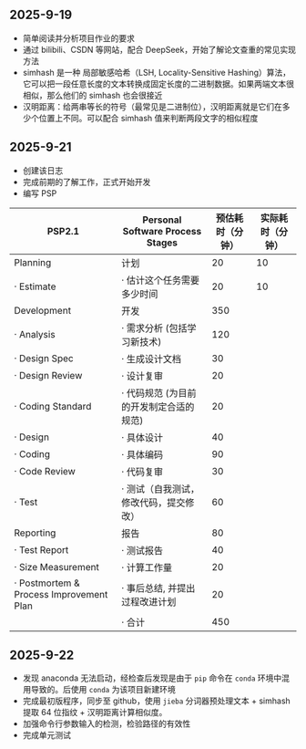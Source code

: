 ## 2025-9-19

- 简单阅读并分析项目作业的要求
- 通过 bilibili、CSDN 等网站，配合 DeepSeek，开始了解论文查重的常见实现方法
- simhash 是一种 局部敏感哈希（LSH, Locality-Sensitive Hashing）算法，它可以把一段任意长度的文本转换成固定长度的二进制数据。如果两端文本很相似，那么他们的 simhash 也会很接近
- 汉明距离：给两串等长的符号（最常见是二进制位），汉明距离就是它们在多少个位置上不同。可以配合 simhash 值来判断两段文字的相似程度

## 2025-9-21

- 创建该日志
- 完成前期的了解工作，正式开始开发
- 编写 PSP



| PSP2.1                                  | Personal Software Process Stages        | 预估耗时（分钟） | 实际耗时（分钟） |
| --------------------------------------- | --------------------------------------- | ---------------- | ---------------- |
| Planning                                | 计划                                    | 20               | 10               |
| · Estimate                              | · 估计这个任务需要多少时间              | 20               | 10               |
| Development                             | 开发                                    | 350              |                  |
| · Analysis                              | · 需求分析 (包括学习新技术)             | 120              |                  |
| · Design Spec                           | · 生成设计文档                          | 30               |                  |
| · Design Review                         | · 设计复审                              | 20               |                  |
| · Coding Standard                       | · 代码规范 (为目前的开发制定合适的规范) | 20               |                  |
| · Design                                | · 具体设计                              | 40               |                  |
| · Coding                                | · 具体编码                              | 90               |                  |
| · Code Review                           | · 代码复审                              | 30               |                  |
| · Test                                  | · 测试（自我测试，修改代码，提交修改）  | 60               |                  |
| Reporting                               | 报告                                    | 80               |                  |
| · Test Report                           | · 测试报告                              | 40               |                  |
| · Size Measurement                      | · 计算工作量                            | 20               |                  |
| · Postmortem & Process Improvement Plan | · 事后总结, 并提出过程改进计划          | 20               |                  |
|                                         | · 合计                                  | 450              |                  |

## 2025-9-22

- 发现 anaconda 无法启动，经检查后发现是由于 `pip` 命令在 `conda` 环境中混用导致的。后使用 `conda` 为该项目新建环境
- 完成最初版程序，同步至 github，使用 `jieba` 分词器预处理文本 + simhash 提取 64 位指纹 + 汉明距离计算相似度。
- 加强命令行参数输入的检测，检验路径的有效性
- 完成单元测试
